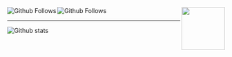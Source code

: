 <a href="https://github.com/iampavangandhi">
  <img align="left" alt="Github Follows" src="https://img.shields.io/github/followers/quazariun?label=Follow&style=social" />
</a>

<a href="https://github.com/iampavangandhi">
  <img align="left" alt="Github Follows" src="https://img.shields.io/twitter/follow/Quazariun?label=Follow&style=social" />
</a>

<img align='right' src='https://user-images.githubusercontent.com/5713670/87202985-820dcb80-c2b6-11ea-9f56-7ec461c497c3.gif' width='100'>

<br />
<hr>

![Github stats](https://github-readme-stats.vercel.app/api?username=quazariun&show_icons=true&hide_border=true)
